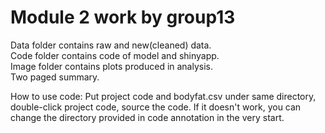 # Module 2 work by group13
Data folder contains raw and new(cleaned) data.\
Code folder contains code of model and shinyapp.\
Image folder contains plots produced in analysis.\
Two paged summary.

How to use code: 
Put project code and bodyfat.csv under same directory, double-click project code, source the code.
If it doesn't work, you can change the directory provided in code annotation in the very start.
